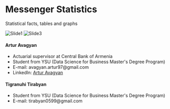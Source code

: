 # Messenger Statistics
Statistical facts, tables and graphs

![Slide1](https://user-images.githubusercontent.com/58246780/103152555-8b2a2080-47a2-11eb-8f49-4c49f04ef4e4.JPG)
![Slide3](https://user-images.githubusercontent.com/58246780/103152558-8cf3e400-47a2-11eb-837a-8e86ce748d7d.JPG)


<h4 align=\"left\">Artur Avagyan</h4>
    <ul>
    <li>Actuarial supervisor at Central Bank of Armenia</li>
    <li>Student from YSU (Data Science for Business Master's Degree Program)</li>
    <li>E-mail:   avagyan.artur97@gmail.com</li>
    <li>LinkedIn: <a href="https://www.linkedin.com/in/artur-avagyan-0a16311b3">Artur Avagyan</a></li>
    </ul>

<h4 align=\"left\">Tigranuhi Tirabyan</h4>
    <ul>
    <li>Student from YSU (Data Science for Business Master's Degree Program)</li>
    <li>E-mail: tirabyan0599@gmail.com</li>
    </ul>
